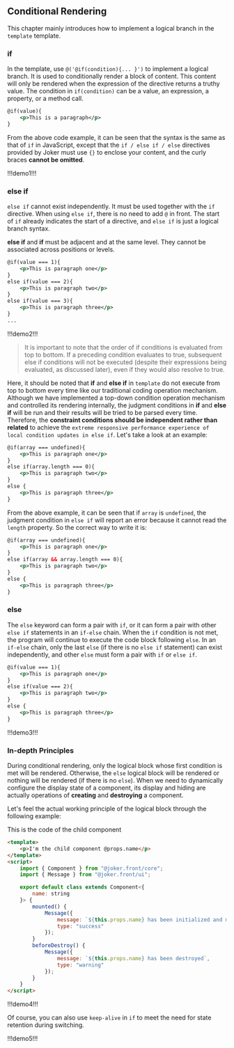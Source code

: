 ## Conditional Rendering

This chapter mainly introduces how to implement a logical branch in the `template` template.

### if

In the template, use `@('@if(condition){... }')` to implement a logical branch. It is used to conditionally render a block of content. This content will only be rendered when the expression of the directive returns a truthy value. The condition in `if(condition)` can be a value, an expression, a property, or a method call.

```xml
@if(value){
    <p>This is a paragraph</p>
}
```

From the above code example, it can be seen that the syntax is the same as that of `if` in JavaScript, except that the `if / else if / else` directives provided by Joker must use `{}` to enclose your content, and the curly braces **cannot be omitted**.

!!!demo1!!!

### else if

`else if` cannot exist independently. It must be used together with the `if` directive. When using `else if`, there is no need to add `@` in front. The start of `if` already indicates the start of a directive, and `else if` is just a logical branch syntax.

**else if** and **if** must be adjacent and at the same level. They cannot be associated across positions or levels.

```xml
@if(value === 1){
    <p>This is paragraph one</p>
}
else if(value === 2){
    <p>This is paragraph two</p>
}
else if(value === 3){
    <p>This is paragraph three</p>
}
...
```

!!!demo2!!!

> It is important to note that the order of if conditions is evaluated from top to bottom. If a preceding condition evaluates to true, subsequent else if conditions will not be executed (despite their expressions being evaluated, as discussed later), even if they would also resolve to true.

Here, it should be noted that **if** and **else if** in `template` do not execute from top to bottom every time like our traditional coding operation mechanism. Although we have implemented a top-down condition operation mechanism and controlled its rendering internally, the judgment conditions in **if** and **else if** will be run and their results will be tried to be parsed every time. Therefore, the **constraint conditions should be independent rather than related** to achieve the `extreme responsive performance experience of local condition updates in else if`. Let's take a look at an example:

```xml
@if(array === undefined){
    <p>This is paragraph one</p>
}
else if(array.length === 0){
    <p>This is paragraph two</p>
}
else {
    <p>This is paragraph three</p>
}
```

From the above example, it can be seen that if `array` is `undefined`, the judgment condition in `else if` will report an error because it cannot read the `length` property. So the correct way to write it is:

```xml
@if(array === undefined){
    <p>This is paragraph one</p>
}
else if(array && array.length === 0){
    <p>This is paragraph two</p>
}
else {
    <p>This is paragraph three</p>
}
```

### else

The `else` keyword can form a pair with `if`, or it can form a pair with other `else if` statements in an `if-else` chain. When the `if` condition is not met, the program will continue to execute the code block following `else`. In an `if-else` chain, only the last `else` (if there is no `else if` statement) can exist independently, and other `else` must form a pair with `if` or `else if`.

```xml
@if(value === 1){
    <p>This is paragraph one</p>
}
else if(value === 2){
    <p>This is paragraph two</p>
}
else {
    <p>This is paragraph three</p>
}
```

!!!demo3!!!

### In-depth Principles

During conditional rendering, only the logical block whose first condition is met will be rendered. Otherwise, the `else` logical block will be rendered or nothing will be rendered (if there is no `else`). When we need to dynamically configure the display state of a component, its display and hiding are actually operations of **creating** and **destroying** a component.

Let's feel the actual working principle of the logical block through the following example:

This is the code of the child component

```html
<template>
    <p>I'm the child component @props.name</p>
</template>
<script>
    import { Component } from "@joker.front/core";
    import { Message } from "@joker.front/ui";

    export default class extends Component<{
        name: string
    }> {
        mounted() {
            Message({
                message: `${this.props.name} has been initialized and mounted`,
                type: "success"
            });
        }
        beforeDestroy() {
            Message({
                message: `${this.props.name} has been destroyed`,
                type: "warning"
            });
        }
    }
</script>
```

!!!demo4!!!

Of course, you can also use `keep-alive` in `if` to meet the need for state retention during switching.

!!!demo5!!!
